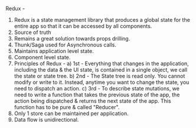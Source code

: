 Redux -

1. Redux is a state management library that produces a global state for the entire app so that it can be accessed by all components.
2. Source of truth
3. Remains a great solution towards props drilling.
4. Thunk/Saga used for Asynchronous calls.
5. Maintains application level state.
6. Component level state.
7. Principles of Redux -
    a) 1st - Everything that changes in the application, including the data & the UI state, is contained in a single object, we call the state or state tree.
    b) 2nd - The State tree is read only. You cannot modify or write to it. Instead, anytime you want to change the state, you need to dispatch an action.
    c) 3rd - To describe state mutations, we need to write a function that takes the previous state of the app, the action being dispatched & returns the next state of the app. This function has to be pure & called "Reducer".
8. Only 1 store can be maintained per application.
9. Data flow is unidirectional.